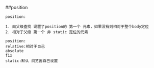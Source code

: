 ##position

    position:
    
    1. 向父级查找 设置了position的 第一个 元素，如果没有则相对于整个body定位
    2. 相对于父级 第一个 非 static 定位的元素

    position:
    relative:相对于自己
    absolute
    fix
    static:默认 浏览器自己设置